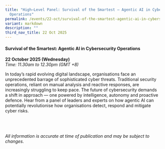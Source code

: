 ```yaml
---
title: "High–Level Panel: Survival of the Smartest – Agentic AI in Cybersecurity
  Operations"
permalink: /events/22-oct/survival-of-the-smartest-agentic-ai-in-cybersecurity-operations/
variant: markdown
description: ""
third_nav_title: 22 Oct 2025
---
```

#### **Survival of the Smartest: Agentic AI in Cybersecurity Operations**

**22 October 2025 (Wednesday)**  
*Time: 11.30am to 12.30pm (GMT +8)*

In today’s rapid evolving digital landscape, organisations face an unprecedented barrage of sophisticated cyber threats. Traditional security operations, reliant on manual analysis and reactive responses, are increasingly struggling to keep pace. The future of cybersecurity demands a shift in approach — one powered by intelligence, autonomy and proactive defence. Hear from a panel of leaders and experts on how agentic AI can potentially revolutionise how organisations detect, respond and mitigate cyber risks. 

<br><br><br>
*All information is accurate at time of publication and may be subject to changes.*